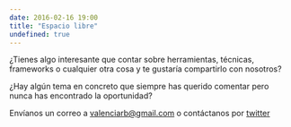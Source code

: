 ```yaml
---
date: 2016-02-16 19:00
title: "Espacio libre"
undefined: true
---
```


¿Tienes algo interesante que contar sobre herramientas, técnicas, frameworks o cualquier otra cosa y te gustaría compartirlo con nosotros?

¿Hay algún tema en concreto que siempre has querido comentar pero nunca has encontrado la oportunidad?

Envíanos un correo a [valenciarb@gmail.com](mailto:valenciarb@gmail.com) o contáctanos por [twitter](https://twitter.com/valenciarb)
